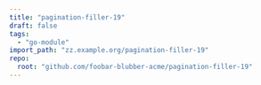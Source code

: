 ```yaml
---
title: "pagination-filler-19"
draft: false
tags:
  - "go-module"
import_path: "zz.example.org/pagination-filler-19"
repo:
  root: "github.com/foobar-blubber-acme/pagination-filler-19"
---
```

